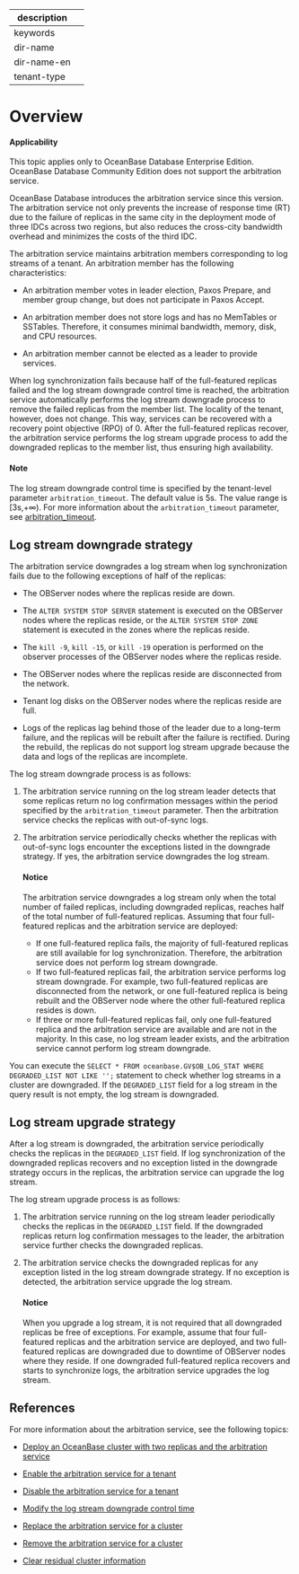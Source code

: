|description||
|---|---|
|keywords||
|dir-name||
|dir-name-en||
|tenant-type||

# Overview

<main id="notice" >
<h4>Applicability</h4>
<p>This topic applies only to OceanBase Database Enterprise Edition. OceanBase Database Community Edition does not support the arbitration service. </p>
</main>

OceanBase Database introduces the arbitration service since this version. The arbitration service not only prevents the increase of response time (RT) due to the failure of replicas in the same city in the deployment mode of three IDCs across two regions, but also reduces the cross-city bandwidth overhead and minimizes the costs of the third IDC.

The arbitration service maintains arbitration members corresponding to log streams of a tenant. An arbitration member has the following characteristics:

* An arbitration member votes in leader election, Paxos Prepare, and member group change, but does not participate in Paxos Accept.

* An arbitration member does not store logs and has no MemTables or SSTables. Therefore, it consumes minimal bandwidth, memory, disk, and CPU resources.

* An arbitration member cannot be elected as a leader to provide services.

When log synchronization fails because half of the full-featured replicas failed and the log stream downgrade control time is reached, the arbitration service automatically performs the log stream downgrade process to remove the failed replicas from the member list. The locality of the tenant, however, does not change. This way, services can be recovered with a recovery point objective (RPO) of 0. After the full-featured replicas recover, the arbitration service performs the log stream upgrade process to add the downgraded replicas to the member list, thus ensuring high availability.

<main id="notice" type='explain'>
<h4>Note</h4>
<p>The log stream downgrade control time is specified by the tenant-level parameter <code>arbitration_timeout</code>. The default value is 5s. The value range is [3s,+∞). For more information about the <code>arbitration_timeout</code> parameter, see <a href="../../../700.reference/800.configuration-items-and-system-variables/100.system-configuration-items/400.tenant-level-configuration-items/100.arbitration_timeout.md">arbitration_timeout</a>. </p>
</main>

## Log stream downgrade strategy

The arbitration service downgrades a log stream when log synchronization fails due to the following exceptions of half of the replicas:

* The OBServer nodes where the replicas reside are down.

* The `ALTER SYSTEM STOP SERVER` statement is executed on the OBServer nodes where the replicas reside, or the `ALTER SYSTEM STOP ZONE` statement is executed in the zones where the replicas reside.

* The `kill -9`, `kill -15`, or `kill -19` operation is performed on the observer processes of the OBServer nodes where the replicas reside.

* The OBServer nodes where the replicas reside are disconnected from the network.

* Tenant log disks on the OBServer nodes where the replicas reside are full.

* Logs of the replicas lag behind those of the leader due to a long-term failure, and the replicas will be rebuilt after the failure is rectified. During the rebuild, the replicas do not support log stream upgrade because the data and logs of the replicas are incomplete.

The log stream downgrade process is as follows:

1. The arbitration service running on the log stream leader detects that some replicas return no log confirmation messages within the period specified by the `arbitration_timeout` parameter. Then the arbitration service checks the replicas with out-of-sync logs.

2. The arbitration service periodically checks whether the replicas with out-of-sync logs encounter the exceptions listed in the downgrade strategy. If yes, the arbitration service downgrades the log stream.

   <main id="notice" type='notice'>
   <h4>Notice</h4>
   <p>The arbitration service downgrades a log stream only when the total number of failed replicas, including downgraded replicas, reaches half of the total number of full-featured replicas. Assuming that four full-featured replicas and the arbitration service are deployed:</p>
   <ul>
   <li>If one full-featured replica fails, the majority of full-featured replicas are still available for log synchronization. Therefore, the arbitration service does not perform log stream downgrade. </li>
   <li>If two full-featured replicas fail, the arbitration service performs log stream downgrade. For example, two full-featured replicas are disconnected from the network, or one full-featured replica is being rebuilt and the OBServer node where the other full-featured replica resides is down. </li>
   <li>If three or more full-featured replicas fail, only one full-featured replica and the arbitration service are available and are not in the majority. In this case, no log stream leader exists, and the arbitration service cannot perform log stream downgrade. </li>
   </ul>
   </main>

You can execute the `SELECT * FROM oceanbase.GV$OB_LOG_STAT WHERE DEGRADED_LIST NOT LIKE '';` statement to check whether log streams in a cluster are downgraded. If the `DEGRADED_LIST` field for a log stream in the query result is not empty, the log stream is downgraded.

## Log stream upgrade strategy

After a log stream is downgraded, the arbitration service periodically checks the replicas in the `DEGRADED_LIST` field. If log synchronization of the downgraded replicas recovers and no exception listed in the downgrade strategy occurs in the replicas, the arbitration service can upgrade the log stream.

The log stream upgrade process is as follows:

1. The arbitration service running on the log stream leader periodically checks the replicas in the `DEGRADED_LIST` field. If the downgraded replicas return log confirmation messages to the leader, the arbitration service further checks the downgraded replicas.

2. The arbitration service checks the downgraded replicas for any exception listed in the log stream downgrade strategy. If no exception is detected, the arbitration service upgrade the log stream.

   <main id="notice" type='notice'>
   <h4>Notice</h4>
   <p>When you upgrade a log stream, it is not required that all downgraded replicas be free of exceptions. For example, assume that four full-featured replicas and the arbitration service are deployed, and two full-featured replicas are downgraded due to downtime of OBServer nodes where they reside. If one downgraded full-featured replica recovers and starts to synchronize logs, the arbitration service upgrades the log stream. </p>
   </main>

## References

For more information about the arbitration service, see the following topics:

* [Deploy an OceanBase cluster with two replicas and the arbitration service](../../../400.deploy/300.deploy-oceanbase-enterprise-edition/400.deploy-through-the-command-line/200.deploy-the-oceanbase-cluster-command-line/200.deploy-the-quorum-high-availability-service.md)

* [Enable the arbitration service for a tenant](../400.arbitration-high-availability/200.enable-the-arbitration-service.md)

* [Disable the arbitration service for a tenant](../400.arbitration-high-availability/300.disable-the-arbitration-service.md)

* [Modify the log stream downgrade control time](../400.arbitration-high-availability/400.modify-the-degradation-timeout.md)

* [Replace the arbitration service for a cluster](../400.arbitration-high-availability/500.replace-the-arbitration-service.md)

* [Remove the arbitration service for a cluster](../400.arbitration-high-availability/600.remove-the-arbitration-service.md)

* [Clear residual cluster information](../400.arbitration-high-availability/700.clear-the-residual-information.md)